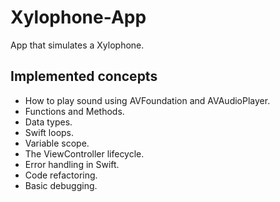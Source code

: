 # Xylophone-App

App that simulates a Xylophone. 

## Implemented concepts

* How to play sound using AVFoundation and AVAudioPlayer.
* Functions and Methods. 
* Data types.
* Swift loops.
* Variable scope.
* The ViewController lifecycle.
* Error handling in Swift.
* Code refactoring.
* Basic debugging.
